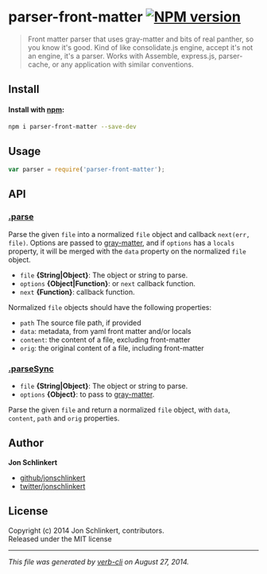 # parser-front-matter [![NPM version](https://badge.fury.io/js/parser-front-matter.svg)](http://badge.fury.io/js/parser-front-matter)


> Front matter parser that uses gray-matter and bits of real panther, so you know it's good. Kind of like consolidate.js engine, accept it's not an engine, it's a parser. Works with Assemble, express.js, parser-cache, or any application with similar conventions.

## Install
#### Install with [npm](npmjs.org):

```bash
npm i parser-front-matter --save-dev
```

## Usage

```js
var parser = require('parser-front-matter');
```

## API
### [.parse](index.js#L37)

Parse the given `file` into a normalized `file` object and callback `next(err, file)`. Options are passed to [gray-matter], and if `options` has a `locals` property, it will be merged with the `data` property on the normalized `file` object.

* `file` **{String|Object}**: The object or string to parse.    
* `options` **{Object|Function}**: or `next` callback function.    
* `next` **{Function}**: callback function.    

Normalized `file` objects should have the following properties:

  - `path` The source file path, if provided
  - `data`: metadata, from yaml front matter and/or locals
  - `content`: the content of a file, excluding front-matter
  - `orig`: the original content of a file, including front-matter

### [.parseSync](index.js#L71)

* `file` **{String|Object}**: The object or string to parse.    
* `options` **{Object}**: to pass to [gray-matter].    

Parse the given `file` and return a normalized `file` object,
with `data`, `content`, `path` and `orig` properties.

## Author

**Jon Schlinkert**
 
+ [github/jonschlinkert](https://github.com/jonschlinkert)
+ [twitter/jonschlinkert](http://twitter.com/jonschlinkert) 

## License
Copyright (c) 2014 Jon Schlinkert, contributors.  
Released under the MIT license

***

_This file was generated by [verb-cli](https://github.com/assemble/verb-cli) on August 27, 2014._


[gray-matter]: https://github.com/jonschlinkert/gray-matter "front matter parser"
[globby]: https://github.com/sindresorhus/globby
